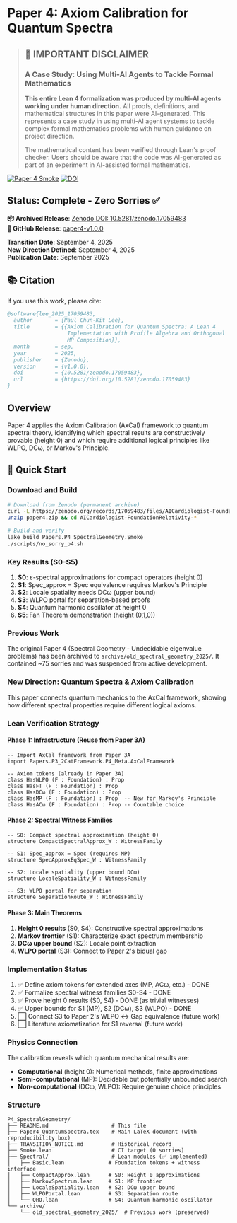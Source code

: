 # Paper 4: Axiom Calibration for Quantum Spectra

> ## 🤖 **IMPORTANT DISCLAIMER**
> ### A Case Study: Using Multi-AI Agents to Tackle Formal Mathematics
> 
> **This entire Lean 4 formalization was produced by multi-AI agents working under human direction.** All proofs, definitions, and mathematical structures in this paper were AI-generated. This represents a case study in using multi-AI agent systems to tackle complex formal mathematics problems with human guidance on project direction.
>
> The mathematical content has been verified through Lean's proof checker. Users should be aware that the code was AI-generated as part of an experiment in AI-assisted formal mathematics.

[![Paper 4 Smoke](https://github.com/AICardiologist/FoundationRelativity/actions/workflows/p4-smoke.yml/badge.svg)](https://github.com/AICardiologist/FoundationRelativity/actions/workflows/p4-smoke.yml) [![DOI](https://zenodo.org/badge/DOI/10.5281/zenodo.17059483.svg)](https://doi.org/10.5281/zenodo.17059483)

## Status: Complete - Zero Sorries ✅

**📦 Archived Release**: [Zenodo DOI: 10.5281/zenodo.17059483](https://zenodo.org/records/17059483)  
**🔗 GitHub Release**: [paper4-v1.0.0](https://github.com/AICardiologist/FoundationRelativity/releases/tag/paper4-v1.0.0)

**Transition Date**: September 4, 2025  
**New Direction Defined**: September 4, 2025  
**Publication Date**: September 2025

## 📚 Citation

If you use this work, please cite:

```bibtex
@software{lee_2025_17059483,
  author       = {Paul Chun-Kit Lee},
  title        = {{Axiom Calibration for Quantum Spectra: A Lean 4 
                   Implementation with Profile Algebra and Orthogonal 
                   MP Composition}},
  month        = sep,
  year         = 2025,
  publisher    = {Zenodo},
  version      = {v1.0.0},
  doi          = {10.5281/zenodo.17059483},
  url          = {https://doi.org/10.5281/zenodo.17059483}
}
```

## Overview
Paper 4 applies the Axiom Calibration (AxCal) framework to quantum spectral theory, identifying which spectral results are constructively provable (height 0) and which require additional logical principles like WLPO, DCω, or Markov's Principle.

## 🚀 Quick Start

### Download and Build
```bash
# Download from Zenodo (permanent archive)
curl -L https://zenodo.org/records/17059483/files/AICardiologist-FoundationRelativity-v1.0.0.zip -o paper4.zip
unzip paper4.zip && cd AICardiologist-FoundationRelativity-*

# Build and verify
lake build Papers.P4_SpectralGeometry.Smoke
./scripts/no_sorry_p4.sh
```

### Key Results (S0-S5)
1. **S0**: ε-spectral approximations for compact operators (height 0)
2. **S1**: Spec_approx = Spec equivalence requires Markov's Principle
3. **S2**: Locale spatiality needs DCω (upper bound)
4. **S3**: WLPO portal for separation-based proofs
5. **S4**: Quantum harmonic oscillator at height 0
6. **S5**: Fan Theorem demonstration (height (0,1,0))

### Previous Work
The original Paper 4 (Spectral Geometry - Undecidable eigenvalue problems) has been archived to `archive/old_spectral_geometry_2025/`. It contained ~75 sorries and was suspended from active development.

### New Direction: Quantum Spectra & Axiom Calibration
This paper connects quantum mechanics to the AxCal framework, showing how different spectral properties require different logical axioms.

### Lean Verification Strategy

#### Phase 1: Infrastructure (Reuse from Paper 3A)
```lean
-- Import AxCal framework from Paper 3A
import Papers.P3_2CatFramework.P4_Meta.AxCalFramework

-- Axiom tokens (already in Paper 3A)
class HasWLPO (F : Foundation) : Prop
class HasFT (F : Foundation) : Prop  
class HasDCω (F : Foundation) : Prop
class HasMP (F : Foundation) : Prop  -- New for Markov's Principle
class HasACω (F : Foundation) : Prop -- Countable choice
```

#### Phase 2: Spectral Witness Families
```lean
-- S0: Compact spectral approximation (height 0)
structure CompactSpectralApprox_W : WitnessFamily

-- S1: Spec_approx = Spec (requires MP)
structure SpecApproxEqSpec_W : WitnessFamily

-- S2: Locale spatiality (upper bound DCω)
structure LocaleSpatiality_W : WitnessFamily  

-- S3: WLPO portal for separation
structure SeparationRoute_W : WitnessFamily
```

#### Phase 3: Main Theorems
1. **Height 0 results** (S0, S4): Constructive spectral approximations
2. **Markov frontier** (S1): Characterize exact spectrum membership
3. **DCω upper bound** (S2): Locale point extraction
4. **WLPO portal** (S3): Connect to Paper 2's bidual gap

### Implementation Status
1. ✅ Define axiom tokens for extended axes (MP, ACω, etc.) - DONE
2. ✅ Formalize spectral witness families S0-S4 - DONE
3. ✅ Prove height 0 results (S0, S4) - DONE (as trivial witnesses)
4. ✅ Upper bounds for S1 (MP), S2 (DCω), S3 (WLPO) - DONE
5. ⬜ Connect S3 to Paper 2's WLPO ↔ Gap equivalence (future work)
6. ⬜ Literature axiomatization for S1 reversal (future work)

### Physics Connection
The calibration reveals which quantum mechanical results are:
- **Computational** (height 0): Numerical methods, finite approximations
- **Semi-computational** (MP): Decidable but potentially unbounded search
- **Non-computational** (DCω, WLPO): Require genuine choice principles

### Structure
```
P4_SpectralGeometry/
├── README.md                    # This file
├── Paper4_QuantumSpectra.tex    # Main LaTeX document (with reproducibility box)
├── TRANSITION_NOTICE.md         # Historical record
├── Smoke.lean                   # CI target (0 sorries)
├── Spectral/                    # Lean modules (✅ implemented)
│   ├── Basic.lean              # Foundation tokens + witness interface
│   ├── CompactApprox.lean      # S0: Height 0 approximations
│   ├── MarkovSpectrum.lean     # S1: MP frontier
│   ├── LocaleSpatiality.lean   # S2: DCω upper bound
│   ├── WLPOPortal.lean         # S3: Separation route
│   └── QHO.lean                # S4: Quantum harmonic oscillator
└── archive/
    └── old_spectral_geometry_2025/  # Previous work (preserved)
```